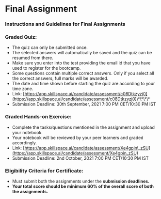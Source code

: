 # Final Assignment

### Instructions and Guidelines for Final Assignments

### Graded Quiz:

* The quiz can only be submitted once.
* The selected answers will automatically be saved and the quiz can be resumed from there. 
* Make sure you enter into the test providing the email id that you have used to register for the bootcamp.
* Some questions contain multiple correct answers. Only if you select all the correct answers, full marks will be awarded.
* The date and time shown before starting the quiz are according to your time zone.
* Link:  [https://app.skillspace.ai/candidate/assessment/c08Dtkzyzj0](https://app.skillspace.ai/candidate/assessment/c08Dtkzyzj0)\*\*\*\*
* Submission Deadline: 30th September, 2021 7:00 PM CET/10:30 PM IST

### **Gra**ded Hands-on Exercise:

* Complete the tasks/questions mentioned in the assignment and upload your notebook.
* Your notebook will be reviewed by your peer learners and graded accordingly.
* Link: [https://app.skillspace.ai/candidate/assessment/Xe4gpin\_zSU](https://app.skillspace.ai/candidate/assessment/Xe4gpin_zSU)
* Submission Deadline: 2nd October, 2021 7:00 PM CET/10:30 PM IST

### Eligibility Criteria for Certificate: 

* Must submit both the assignments under the **submission deadlines.**
* **Your total score should be minimum 60% of the overall score of both the assignments.**

